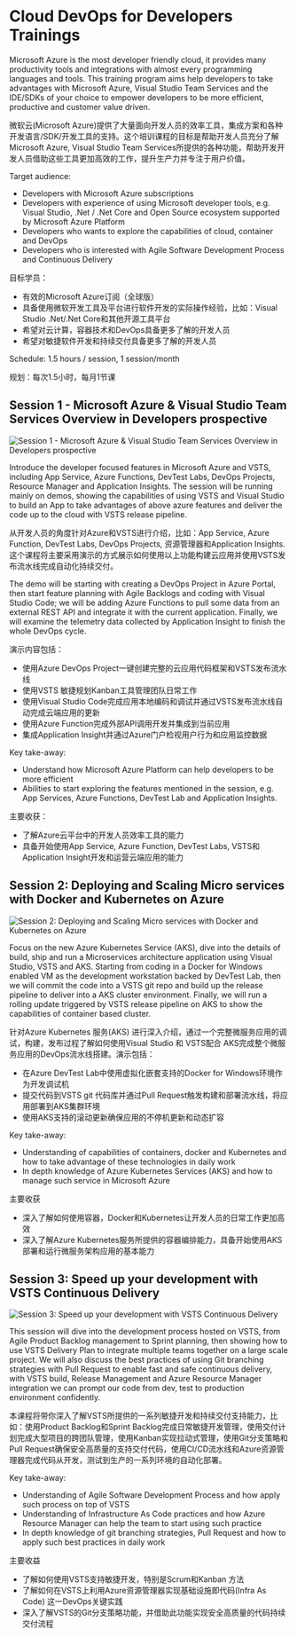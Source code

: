 # Cloud DevOps for Developers Trainings

Microsoft Azure is the most developer friendly cloud, it provides many productivity tools and integrations with almost every programming languages and tools. This training program aims help developers to take advantages with Microsoft Azure, Visual Studio Team Services and the IDE/SDKs of your choice to empower developers to be more efficient, productive and customer value driven.

微软云(Microsoft Azure)提供了大量面向开发人员的效率工具，集成方案和各种开发语言/SDK/开发工具的支持。这个培训课程的目标是帮助开发人员充分了解Microsoft Azure, Visual Studio Team Services所提供的各种功能，帮助开发开发人员借助这些工具更加高效的工作，提升生产力并专注于用户价值。

Target audience:

- Developers with Microsoft Azure subscriptions
- Developers with experience of using Microsoft developer tools, e.g. Visual Studio, .Net / .Net Core and Open Source ecosystem supported by Microsoft Azure Platform
- Developers who wants to explore the capabilities of cloud, container and DevOps
- Developers who is interested with Agile Software Development Process and Continuous Delivery

目标学员：

- 有效的Microsoft Azure订阅（全球版）
- 具备使用微软开发工具及平台进行软件开发的实际操作经验，比如：Visual Studio .Net/.Net Core和其他开源工具平台
- 希望对云计算，容器技术和DevOps具备更多了解的开发人员
- 希望对敏捷软件开发和持续交付具备更多了解的开发人员

Schedule: 1.5 hours / session, 1 session/month

规划：每次1.5小时，每月1节课

## Session 1 - Microsoft Azure & Visual Studio Team Services Overview in Developers prospective

![Session 1 - Microsoft Azure & Visual Studio Team Services Overview in Developers prospective](images/session1-small.png)

Introduce the developer focused features in Microsoft Azure and VSTS, including App Service, Azure Functions, DevTest Labs, DevOps Projects, Resource Manager and Application Insights. The session will be running mainly on demos, showing the capabilities of using VSTS and Visual Studio to build an App to take advantages of above azure features and deliver the code up to the cloud with VSTS release pipeline.

从开发人员的角度针对Azure和VSTS进行介绍，比如：App Service, Azure Function, DevTest Labs, DevOps Projects, 资源管理器和Application Insights. 这个课程将主要采用演示的方式展示如何使用以上功能构建云应用并使用VSTS发布流水线完成自动化持续交付。

The demo will be starting with creating a DevOps Project in Azure Portal, then start feature planning with Agile Backlogs and coding with Visual Studio Code; we will be adding Azure Functions to pull some data from an external REST API and integrate it with the current application. Finally, we will examine the telemetry data collected by Application Insight to finish the whole DevOps cycle.

演示内容包括：

- 使用Azure DevOps Project一键创建完整的云应用代码框架和VSTS发布流水线
- 使用VSTS 敏捷规划Kanban工具管理团队日常工作
- 使用Visual Studio Code完成应用本地编码和调试并通过VSTS发布流水线自动完成云端应用的更新
- 使用Azure Function完成外部API调用开发并集成到当前应用
- 集成Application Insight并通过Azure门户检视用户行为和应用监控数据

Key take-away:

- Understand how Microsoft Azure Platform can help developers to be more efficient
- Abilities to start exploring the features mentioned in the session, e.g. App Services, Azure Functions, DevTest Lab and Application Insights.

主要收获：

- 了解Azure云平台中的开发人员效率工具的能力
- 具备开始使用App Service, Azure Function, DevTest Labs, VSTS和Application Insight开发和运营云端应用的能力

## Session 2: Deploying and Scaling Micro services with Docker and Kubernetes on Azure

![Session 2: Deploying and Scaling Micro services with Docker and Kubernetes on Azure](images/session2-small.png)

Focus on the new Azure Kubernetes Service (AKS), dive into the details of build, ship and run a Microservices architecture application using Visual Studio, VSTS and AKS. Starting from coding in a Docker for Windows enabled VM as the development workstation backed by DevTest Lab, then we will commit the code into a VSTS git repo and build up the release pipeline to deliver into a AKS cluster environment. Finally, we will run a rolling update triggered by VSTS release pipeline on AKS to show the capabilities of container based cluster.

针对Azure Kubernetes 服务(AKS) 进行深入介绍，通过一个完整微服务应用的调试，构建，发布过程了解如何使用Visual Studio 和 VSTS配合 AKS完成整个微服务应用的DevOps流水线搭建。演示包括：

- 在Azure DevTest Lab中使用虚拟化嵌套支持的Docker for Windows环境作为开发调试机
- 提交代码到VSTS git 代码库并通过Pull Request触发构建和部署流水线，将应用部署到AKS集群环境
- 使用AKS支持的滚动更新确保应用的不停机更新和动态扩容

Key take-away:

- Understanding of capabilities of containers, docker and Kubernetes and how to take advantage of these technologies in daily work
- In depth knowledge of Azure Kubernetes Services (AKS) and how to manage such service in Microsoft Azure

主要收获

- 深入了解如何使用容器，Docker和Kubernetes让开发人员的日常工作更加高效
- 深入了解Azure Kubernetes服务所提供的容器编排能力，具备开始使用AKS部署和运行微服务架构应用的基本能力

## Session 3: Speed up your development with VSTS Continuous Delivery

![Session 3: Speed up your development with VSTS Continuous Delivery](images/session3-small.png)

This session will dive into the development process hosted on VSTS, from Agile Product Backlog management to Sprint planning, then showing how to use VSTS Delivery Plan to integrate multiple teams together on a large scale project. We will also discuss the best practices of using Git branching strategies with Pull Request to enable fast and safe continuous delivery, with VSTS build, Release Management and Azure Resource Manager integration we can prompt our code from dev, test to production environment confidently.

本课程将带你深入了解VSTS所提供的一系列敏捷开发和持续交付支持能力，比如：使用Product Backlog和Sprint Backlog完成日常敏捷开发管理，使用交付计划完成大型项目的跨团队管理，使用Kanban实现拉动式管理，使用Git分支策略和Pull Request确保安全高质量的支持交付代码，使用CI/CD流水线和Azure资源管理器完成代码从开发，测试到生产的一系列环境的自动化部署。

Key take-away:

- Understanding of Agile Software Development Process and how apply such process on top of VSTS
- Understanding of Infrastructure As Code practices and how Azure Resource Manager can help the team to start using such practice
- In depth knowledge of git branching strategies, Pull Request and how to apply such best practices in daily work

主要收益

- 了解如何使用VSTS支持敏捷开发，特别是Scrum和Kanban 方法
- 了解如何在VSTS上利用Azure资源管理器实现基础设施即代码(Infra As Code) 这一DevOps关键实践
- 深入了解VSTS的Git分支策略功能，并借助此功能实现安全高质量的代码持续交付流程

